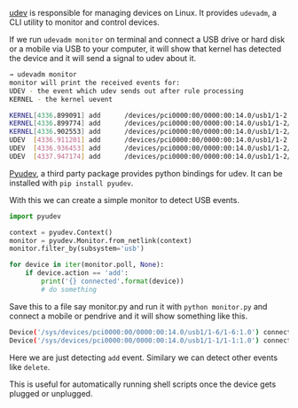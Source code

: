 <!--
.. title: Detecting USB Events In Ubuntu With Python
.. slug: detecting-device-events-in-ubuntu-with-python
.. date: 2016-09-02 13:24:38 UTC
.. tags:
.. category:
.. link:
.. description:
.. type: text
-->

[udev](https://en.wikipedia.org/wiki/Udev) is responsible for managing devices on Linux. It provides `udevadm`, a CLI utility to monitor and control devices.

If we run `udevadm monitor` on terminal and connect a USB drive or hard disk or a mobile via USB to your computer, it will show that kernel has detected the device and it will send a signal to udev about it.

```sh
→ udevadm monitor
monitor will print the received events for:
UDEV - the event which udev sends out after rule processing
KERNEL - the kernel uevent

KERNEL[4336.899091] add      /devices/pci0000:00/0000:00:14.0/usb1/1-2 (usb)
KERNEL[4336.899774] add      /devices/pci0000:00/0000:00:14.0/usb1/1-2/1-2:1.0 (usb)
KERNEL[4336.902553] add      /devices/pci0000:00/0000:00:14.0/usb1/1-2/1-2:1.1 (usb)
UDEV  [4336.911201] add      /devices/pci0000:00/0000:00:14.0/usb1/1-2 (usb)
UDEV  [4336.936453] add      /devices/pci0000:00/0000:00:14.0/usb1/1-2/1-2:1.1 (usb)
UDEV  [4337.947174] add      /devices/pci0000:00/0000:00:14.0/usb1/1-2/1-2:1.0 (usb)
```

[Pyudev](https://pypi.python.org/pypi/pyudev), a third party package provides python bindings for udev. It can be installed with `pip install pyudev`.

With this we can create a simple monitor to detect USB events.

```py
import pyudev

context = pyudev.Context()
monitor = pyudev.Monitor.from_netlink(context)
monitor.filter_by(subsystem='usb')

for device in iter(monitor.poll, None):
    if device.action == 'add':
        print('{} connected'.format(device))
        # do something
```

Save this to a file say monitor.py and run it with `python monitor.py` and connect a mobile or pendrive and it will show something like this.

```sh
Device('/sys/devices/pci0000:00/0000:00:14.0/usb1/1-6/1-6:1.0') connected
Device('/sys/devices/pci0000:00/0000:00:14.0/usb1/1-1/1-1:1.0') connected
```

Here we are just detecting `add` event. Similary we can detect other events like `delete`.

This is useful for automatically running shell scripts once the device gets plugged or unplugged.
